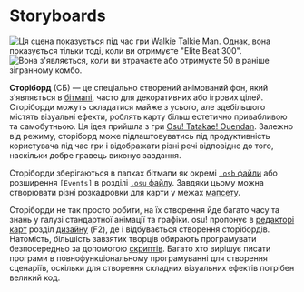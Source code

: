 # Storyboards
 
![Ця сцена показується під час гри Walkie Talkie Man. Однак, вона показується тільки тоді, коли ви отримуєте "Elite Beat 300".](img/Sbpassing.png "This scene is shown while playing Walkie Talkie Man. However, it is only shown when you get an Elite Beat 300.")
![Вона з'являється, коли ви втрачаєте або отримуєте 50 в раніше зігранному комбо.](img/Sbfailing.png "This is shown when you missed or got a 50 in the previously played combo.")

**Сторіборд** (СБ) — це спеціально створений анімований фон, який з'являється в [бітмапі](/wiki/Beatmap), часто для декоративних або ігрових цілей. Сторіборди можуть складатися майже з усього, але здебільшого містять візуальні ефекти, роблять карту більш естетично привабливою та самобутньою. Ця ідея прийшла з гри [Osu! Tatakae! Ouendan](/wiki/Disambiguation/Ouendan). Залежно від режиму, сторіборд може підлаштовуватись під продуктивність користувача під час гри і відображати різні речі відповідно до того, наскільки добре гравець виконує завдання.

Сторіборди зберігаються в папках бітмапи як окремі [`.osb` файли](/wiki/osu!_File_Formats/Osb_(file_format)) або розширення `[Events]` в розділі [`.osu` файлу](/wiki/osu!_File_Formats/Osu_(file_format)). Завдяки цьому можна створювати різні розкадровки для карти у межах [мапсету](/wiki/Beatmap).

Сторіборди не так просто робити, на їх створення йде багато часу та знань у галузі стандартної анімації та графіки. osu! пропонує в [редакторі карт](/wiki/Beatmap_Editor) розділ [дизайну](/wiki/Beatmap_Editor/Design) (F2), де і відбувається створення сторібордів. Натомість, більшість завзятих творців обирають програмувати безпосередньо за допомогою [скриптів](/wiki/Storyboard_Scripting). Багато хто вирішує писати програми в повнофункціональному програмуванні для створення сценаріїв, оскільки для створення складних візуальних ефектів потрібен великий код.
